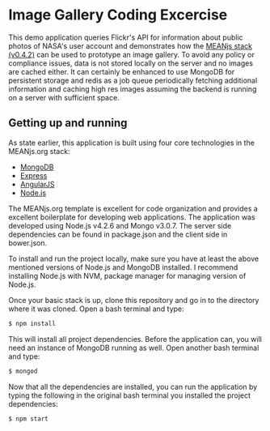 # Image Gallery Coding Excercise

This demo application queries Flickr's API for information about public photos of NASA's user account and demonstrates how the [MEANjs stack (v0.4.2)](http://meanjs.org/) can be used to prototype an image gallery. To avoid any policy or compliance issues, data is not stored locally on the server and no images are cached either. It can certainly be enhanced to use MongoDB for persistent storage and redis as a job queue periodically fetching additional information and caching high res images assuming the backend is running on a server with sufficient space.

## Getting up and running
As state earlier, this application is built using four core technologies in the MEANjs.org stack:
* [MongoDB](http://mongodb.org/)
* [Express](http://expressjs.com/)
* [AngularJS](http://angularjs.org/)
* [Node.js](http://nodejs.org/)

The MEANjs.org template is excellent for code organization and provides a excellent boilerplate for developing web applications. The application was developed using Node.js v4.2.6 and Mongo v3.0.7. The server side dependencies can be found in package.json and the client side in bower.json.

To install and run the project locally, make sure you have at least the above mentioned versions of Node.js and MongoDB installed. I recommend installing Node.js with NVM, package manager for managing version of Node.js.

Once your basic stack is up, clone this repository and go in to the directory where it was cloned. Open a bash terminal and type:
```bash
$ npm install
```
This will install all project dependencies. Before the application can, you will need an instance of MongoDB running as well. Open another bash terminal and type:
```bash
$ mongod
```
Now that all the dependencies are installed, you can run the application by typing the following in the original bash terminal you installed the project dependencies:
```bash
$ npm start
```

